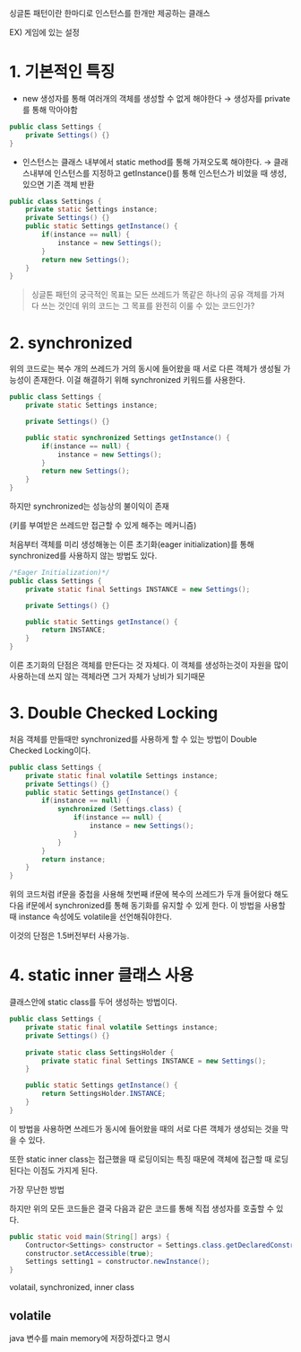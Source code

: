 싱글톤 패턴이란 한마디로 인스턴스를 한개만 제공하는 클래스

EX) 게임에 있는 설정

# 1. 기본적인 특징

- new 생성자를 통해 여러개의 객체를 생성할 수 없게 해야한다
→ 생성자를 private를 통해 막아야함

```java
public class Settings {
	private Settings() {}
}
```

- 인스턴스는  클래스 내부에서 static method를 통해 가져오도록 해야한다.
→ 클래스내부에 인스턴스를 지정하고 getInstance()를 통해 인스턴스가 비었을 때 생성, 있으면 기존 객체 반환

```java
public class Settings {
	private static Settings instance;
	private Settings() {}
	public static Settings getInstance() {
		if(instance == null) {
			instance = new Settings();
		}
		return new Settings();
	}
}
```

> 싱글톤 패턴의 궁극적인 목표는 모든 쓰레드가 똑같은 하나의 공유 객체를 가져다 쓰는 것인데 위의 코드는 그 목표를 완전히 이룰 수 있는 코드인가?
> 

# 2. synchronized

위의 코드로는 복수 개의 쓰레드가 거의 동시에 들어왔을 때 서로 다른 객체가 생성될 가능성이 존재한다. 이걸 해결하기 위해 synchronized 키워드를 사용한다.

```java
public class Settings {
	private static Settings instance;

	private Settings() {}

	public static synchronized Settings getInstance() {
		if(instance == null) {
			instance = new Settings();
		}
		return new Settings();
	}
}
```

하지만 synchronized는 성능상의 불이익이 존재

(키를 부여받은 쓰레드만 접근할 수 있게 해주는 메커니즘)

처음부터 객체를 미리 생성해놓는 이른 초기화(eager initialization)를 통해 synchronized를 사용하지 않는 방법도 있다.

```java
/*Eager Initialization)*/
public class Settings {
	private static final Settings INSTANCE = new Settings();

	private Settings() {}

	public static Settings getInstance() {
		return INSTANCE;
	}
}
```

이른 초기화의 단점은 객체를 만든다는 것 자체다. 이 객체를 생성하는것이 자원을 많이 사용하는데 쓰지 않는 객체라면 그거 자체가 낭비가 되기때문

# 3. Double Checked Locking

처음 객체를 만들때만 synchronized를 사용하게 할 수 있는 방법이 Double Checked Locking이다.

```java
public class Settings {
	private static final volatile Settings instance;
	private Settings() {}
	public static Settings getInstance() {
		if(instance == null) {
			synchronized (Settings.class) {
				if(instance == null) {
					instance = new Settings();
				}	
			}
		}
		return instance;
	}
}
```

위의 코드처럼 if문을 중첩을 사용해 첫번째 if문에 복수의 쓰레드가 두개 들어왔다 해도 다음 if문에서 synchronized를 통해 동기화를 유지할 수 있게 한다.
이 방법을 사용할 때 instance 속성에도 volatile을 선언해줘야한다.

이것의 단점은 1.5버전부터 사용가능.

# 4. static inner 클래스 사용

클래스안에 static class를 두어 생성하는 방법이다.

```java
public class Settings {
	private static final volatile Settings instance;
	private Settings() {}
	
	private static class SettingsHolder {
		private static final Settings INSTANCE = new Settings();
	}

	public static Settings getInstance() {
		return SettingsHolder.INSTANCE;
	}
}
```

이 방법을 사용하면 쓰레드가 동시에 들어왔을 때의 서로 다른 객체가 생성되는 것을 막을 수 있다.

또한 static inner class는 접근했을 때 로딩이되는 특징 때문에 객체에 접근할 때 로딩된다는 이점도 가지게 된다.

가장 무난한 방법

하지만 위의 모든 코드들은  결국 다음과 같은 코드를 통해 직접 생성자를 호출할 수 있다.

```java
public static void main(String[] args) {
	Contructor<Settings> constructor = Settings.class.getDeclaredConstructor();
	constructor.setAccessible(true);
	Settings setting1 = constructor.newInstance();
}
```

volatail, synchronized, inner class

## volatile

java 변수를 main memory에 저장하겠다고 명시